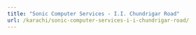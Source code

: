 ```yaml
---
title: "Sonic Computer Services - I.I. Chundrigar Road"
url: /karachi/sonic-computer-services-i-i-chundrigar-road/
---
```

